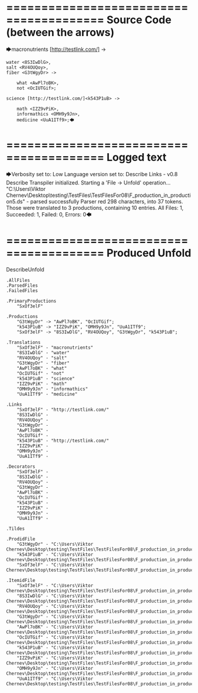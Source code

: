 ========================================
Source Code (between the arrows)
========================================

🡆macronutrients [http://testlink.com/]<SxOf3elF> ->

	water <8S3IwDlG>,
    salt <RV4OUQoy>,
    fiber <G3tWgyDr> ->

        what <AwPl7oBK>,
        not <OcIUTGif>;
	
	science [http://testlink.com/]<k543P1uB> ->
		
		math <IZZ9vPiK>,
		informathics <OMH9y9Jn>,
		medicine <UuA1ITf9>;🡄

========================================
Logged text
========================================

🡆Verbosity set to: Low
Language version set to: Describe Links - v0.8
Describe Transpiler initialized.
Starting a 'File -> Unfold' operation...
"C:\Users\Viktor Chernev\Desktop\testing\TestFiles\TestFilesFor08\F_production_in_production5.ds" - parsed successfully
Parser red 298 characters, into 37 tokens.
Those were translated to 3 productions, containing 10 entries.
All Files: 1, Succeeded: 1, Failed: 0, Errors: 0🡄

========================================
Produced Unfold
========================================

DescribeUnfold

    .AllFiles
    .ParsedFiles
    .FailedFiles

    .PrimaryProductions
        "SxOf3elF" 

    .Productions
        "G3tWgyDr" -> "AwPl7oBK", "OcIUTGif";
        "k543P1uB" -> "IZZ9vPiK", "OMH9y9Jn", "UuA1ITf9";
        "SxOf3elF" -> "8S3IwDlG", "RV4OUQoy", "G3tWgyDr", "k543P1uB";

    .Translations
        "SxOf3elF" - "macronutrients"
        "8S3IwDlG" - "water"
        "RV4OUQoy" - "salt"
        "G3tWgyDr" - "fiber"
        "AwPl7oBK" - "what"
        "OcIUTGif" - "not"
        "k543P1uB" - "science"
        "IZZ9vPiK" - "math"
        "OMH9y9Jn" - "informathics"
        "UuA1ITf9" - "medicine"

    .Links
        "SxOf3elF" - "http://testlink.com/"
        "8S3IwDlG" - 
        "RV4OUQoy" - 
        "G3tWgyDr" - 
        "AwPl7oBK" - 
        "OcIUTGif" - 
        "k543P1uB" - "http://testlink.com/"
        "IZZ9vPiK" - 
        "OMH9y9Jn" - 
        "UuA1ITf9" - 

    .Decorators
        "SxOf3elF" - 
        "8S3IwDlG" - 
        "RV4OUQoy" - 
        "G3tWgyDr" - 
        "AwPl7oBK" - 
        "OcIUTGif" - 
        "k543P1uB" - 
        "IZZ9vPiK" - 
        "OMH9y9Jn" - 
        "UuA1ITf9" - 

    .Tildes

    .ProdidFile
        "G3tWgyDr" - "C:\Users\Viktor Chernev\Desktop\testing\TestFiles\TestFilesFor08\F_production_in_production5.ds"
        "k543P1uB" - "C:\Users\Viktor Chernev\Desktop\testing\TestFiles\TestFilesFor08\F_production_in_production5.ds"
        "SxOf3elF" - "C:\Users\Viktor Chernev\Desktop\testing\TestFiles\TestFilesFor08\F_production_in_production5.ds"

    .ItemidFile
        "SxOf3elF" - "C:\Users\Viktor Chernev\Desktop\testing\TestFiles\TestFilesFor08\F_production_in_production5.ds"
        "8S3IwDlG" - "C:\Users\Viktor Chernev\Desktop\testing\TestFiles\TestFilesFor08\F_production_in_production5.ds"
        "RV4OUQoy" - "C:\Users\Viktor Chernev\Desktop\testing\TestFiles\TestFilesFor08\F_production_in_production5.ds"
        "G3tWgyDr" - "C:\Users\Viktor Chernev\Desktop\testing\TestFiles\TestFilesFor08\F_production_in_production5.ds"
        "AwPl7oBK" - "C:\Users\Viktor Chernev\Desktop\testing\TestFiles\TestFilesFor08\F_production_in_production5.ds"
        "OcIUTGif" - "C:\Users\Viktor Chernev\Desktop\testing\TestFiles\TestFilesFor08\F_production_in_production5.ds"
        "k543P1uB" - "C:\Users\Viktor Chernev\Desktop\testing\TestFiles\TestFilesFor08\F_production_in_production5.ds"
        "IZZ9vPiK" - "C:\Users\Viktor Chernev\Desktop\testing\TestFiles\TestFilesFor08\F_production_in_production5.ds"
        "OMH9y9Jn" - "C:\Users\Viktor Chernev\Desktop\testing\TestFiles\TestFilesFor08\F_production_in_production5.ds"
        "UuA1ITf9" - "C:\Users\Viktor Chernev\Desktop\testing\TestFiles\TestFilesFor08\F_production_in_production5.ds"

